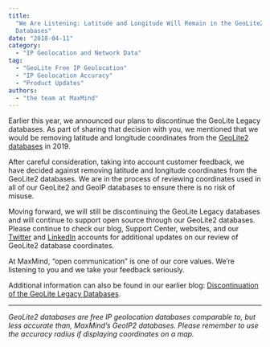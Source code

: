 ```yaml
---
title:
  "We Are Listening: Latitude and Longitude Will Remain in the GeoLite2
  Databases"
date: "2018-04-11"
category:
  - "IP Geolocation and Network Data"
tag:
  - "GeoLite Free IP Geolocation"
  - "IP Geolocation Accuracy"
  - "Product Updates"
authors:
  - "the team at MaxMind"
---
```


Earlier this year, we announced our plans to discontinue the GeoLite Legacy
databases. As part of sharing that decision with you, we mentioned that we would
be removing latitude and longitude coordinates from the
[GeoLite2 databases](https://dev.maxmind.com/geoip/geoip2/geolite2/) in 2019.

After careful consideration, taking into account customer feedback, we have
decided against removing latitude and longitude coordinates from the GeoLite2
databases. We are in the process of reviewing coordinates used in all of our
GeoLite2 and GeoIP databases to ensure there is no risk of misuse.

Moving forward, we will still be discontinuing the GeoLite Legacy databases and
will continue to support open source through our GeoLite2 databases. Please
continue to check our blog, Support Center, websites, and our
[Twitter](https://twitter.com/maxmind?ref_src=twsrc%5Egoogle%7Ctwcamp%5Eserp%7Ctwgr%5Eauthor)
and [LinkedIn](https://www.linkedin.com/company/maxmind) accounts for additional
updates on our review of GeoLite2 database coordinates.

At MaxMind, “open communication” is one of our core values. We’re listening to
you and we take your feedback seriously.

Additional information can also be found in our earlier blog:
[Discontinuation of the GeoLite Legacy Databases](/2018/01/discontinuation-of-the-geolite-legacy-databases/).

---

_GeoLite2 databases are free IP geolocation databases comparable to, but less
accurate than, MaxMind’s GeoIP2 databases. Please remember to use the accuracy
radius if displaying coordinates on a map._

